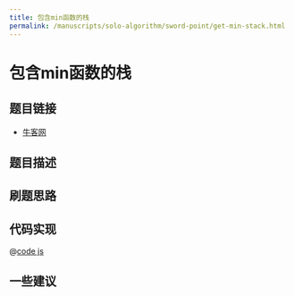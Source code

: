 ```yaml
---
title: 包含min函数的栈
permalink: /manuscripts/solo-algorithm/sword-point/get-min-stack.html
---
```


# 包含min函数的栈

## 题目链接

- [牛客网]()

## 题目描述

## 刷题思路

## 代码实现

@[code js](@algorithm/sword-point/栈队列堆/getMinInJSStack.js)

## 一些建议
